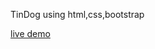 TinDog using html,css,bootstrap

<a href="https://rutvikmendpara.github.io/TinDog-startup/">live demo</a>
